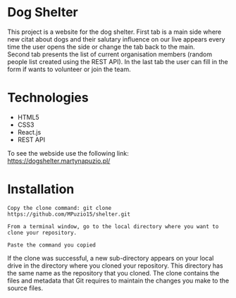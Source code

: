 # Dog Shelter

This project is a website for the dog shelter. 
First tab is a main side where new citat about dogs and their salutary influence 
on our live appears every time the user opens the side or change the tab back to the main.  
Second tab presents the list of current organisation members (random people list created using the REST API).
In the last tab the user can fill in the form if wants to volunteer or join the team.

# Technologies

 - HTML5
 - CSS3
 - React.js
 - REST API

To see the webside use the following link:  https://dogshelter.martynapuzio.pl/

# Installation
```
Copy the clone command: git clone https://github.com/MPuzio15/shelter.git
```
```
From a terminal window, go to the local directory where you want to clone your repository.
```
```
Paste the command you copied
```

If the clone was successful, a new sub-directory appears on your local drive in the directory where you cloned your repository. 
This directory has the same name as the repository that you cloned. 
The clone contains the files and metadata that Git requires to maintain the changes you make to the source files.
